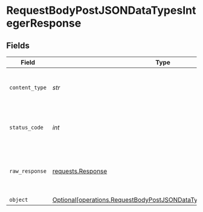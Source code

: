 # RequestBodyPostJSONDataTypesIntegerResponse


## Fields

| Field                                                                                                                                              | Type                                                                                                                                               | Required                                                                                                                                           | Description                                                                                                                                        |
| -------------------------------------------------------------------------------------------------------------------------------------------------- | -------------------------------------------------------------------------------------------------------------------------------------------------- | -------------------------------------------------------------------------------------------------------------------------------------------------- | -------------------------------------------------------------------------------------------------------------------------------------------------- |
| `content_type`                                                                                                                                     | *str*                                                                                                                                              | :heavy_check_mark:                                                                                                                                 | HTTP response content type for this operation                                                                                                      |
| `status_code`                                                                                                                                      | *int*                                                                                                                                              | :heavy_check_mark:                                                                                                                                 | HTTP response status code for this operation                                                                                                       |
| `raw_response`                                                                                                                                     | [requests.Response](https://requests.readthedocs.io/en/latest/api/#requests.Response)                                                              | :heavy_minus_sign:                                                                                                                                 | Raw HTTP response; suitable for custom response parsing                                                                                            |
| `object`                                                                                                                                           | [Optional[operations.RequestBodyPostJSONDataTypesIntegerResponseBody]](../../models/operations/requestbodypostjsondatatypesintegerresponsebody.md) | :heavy_minus_sign:                                                                                                                                 | OK                                                                                                                                                 |